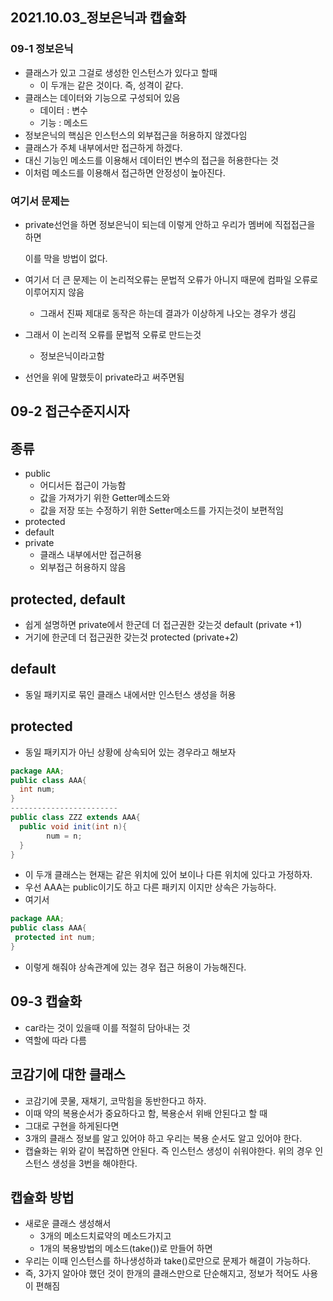 ## 2021.10.03_정보은닉과 캡슐화

### 09-1 정보은닉

- 클래스가 있고 그걸로 생성한 인스턴스가 있다고 할때 
  - 이 두개는 같은 것이다. 즉, 성격이 같다.
- 클래스는 데이터와 기능으로 구성되어 있음
  - 데이터 : 변수
  - 기능 : 메소드 
- 정보은닉의 핵심은 인스턴스의 외부접근을 허용하지 않겠다임
- 클래스가 주체 내부에서만 접근하게 하겠다.
- 대신 기능인 메소드를 이용해서 데이터인 변수의 접근을 허용한다는 것
- 이처럼 메소드를 이용해서 접근하면 안정성이 높아진다.

### 여기서 문제는

- private선언을 하면 정보은닉이 되는데 이렇게 안하고 우리가 멤버에 직접접근을 하면 

  이를 막을 방법이 없다.

- 여기서 더 큰 문제는 이 논리적오류는 문법적 오류가 아니지 때문에 컴파일 오류로 이루어지지 않음

  - 그래서 진짜 제대로 동작은 하는데 결과가 이상하게 나오는 경우가 생김

- 그래서 이 논리적 오류를 문법적 오류로 만드는것

  - 정보은닉이라고함

- 선언을 위에 말했듯이 private라고 써주면됨

## 09-2 접근수준지시자

## 종류

- public
  - 어디서든 접근이 가능함
  - 값을 가져가기 위한 Getter메소드와
  - 값을 저장 또는 수정하기 위한 Setter메소드를 가지는것이 보편적임
- protected
- default
- private
  - 클래스 내부에서만 접근허용
  - 외부접근 허용하지 않음

## protected, default

- 쉽게 설명하면 private에서 한군데 더 접근권한 갖는것 default (private +1)
- 거기에 한군데 더 접근권한 갖는것 protected (private+2)

## default

- 동일 패키지로 묶인 클래스 내에서만 인스턴스 생성을 허용

## protected

- 동일 패키지가 아닌 상황에 상속되어 있는 경우라고 해보자

```java
package AAA;
public class AAA{
  int num;
}
------------------------
public class ZZZ extends AAA{
  public void init(int n){
		num = n;
  }
}
```

- 이 두개 클래스는 현재는 같은 위치에 있어 보이나 다른 위치에 있다고 가정하자.
- 우선 AAA는 public이기도 하고 다른 패키지 이지만 상속은 가능하다.
- 여기서 

```java
package AAA;
public class AAA{
 protected int num;
}
```

- 이렇게 해줘야 상속관계에 있는 경우 접근 허용이 가능해진다. 

## 09-3 캡슐화

- car라는 것이 있을때 이를 적절히 담아내는 것
- 역할에 따라 다름

## 코감기에 대한 클래스 

- 코감기에 콧물, 재채기, 코막힘을 동반한다고 하자.
- 이때 약의 복용순서가 중요하다고 함, 복용순서 위배 안된다고 할 때
- 그대로 구현을 하게된다면
- 3개의 클래스 정보를 알고 있어야 하고 우리는 복용 순서도 알고 있어야 한다.
- 캡슐화는 위와 같이 복잡하면 안된다. 즉 인스턴스 생성이 쉬워야한다. 위의 경우 인스턴스 생성을 3번을 해야한다.

## 캡슐화 방법

- 새로운 클래스 생성해서
  - 3개의 메소드치료약의 메소드가지고
  - 1개의 복용방법의 메소드(take())로 만들어 하면
- 우리는 이때 인스턴스를 하나생성하과  take()로만으로 문제가 해결이 가능하다.
- 즉, 3가지 알아야 했던 것이 한개의 클래스만으로 단순해지고, 정보가 적어도 사용이 편해짐